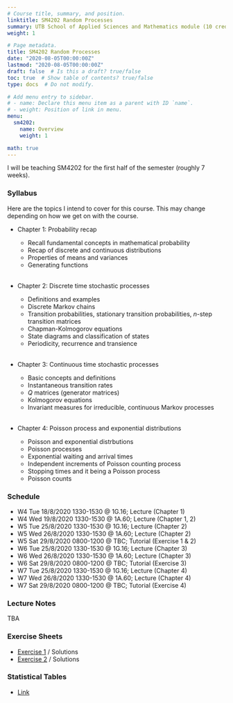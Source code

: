 ```yaml
---
# Course title, summary, and position.
linktitle: SM4202 Random Processes
summary: UTB School of Applied Sciences and Mathematics module (10 credits). This module covers stochastic processes through a wide range of applications that will develop probabilistic intuition.
weight: 1

# Page metadata.
title: SM4202 Random Processes
date: "2020-08-05T00:00:00Z"
lastmod: "2020-08-05T00:00:00Z"
draft: false  # Is this a draft? true/false
toc: true  # Show table of contents? true/false
type: docs  # Do not modify.

# Add menu entry to sidebar.
# - name: Declare this menu item as a parent with ID `name`.
# - weight: Position of link in menu.
menu:
  sm4202:
    name: Overview
    weight: 1

math: true
---
```


I will be teaching SM4202 for the first half of the semester (roughly 7 weeks). 

### Syllabus

Here are the topics I intend to cover for this course. This may change depending on how we get on with the course.

- Chapter 1: Probability recap

  - Recall fundamental concepts in mathematical probability
  - Recap of discrete and continuous distributions
  - Properties of means and variances
  - Generating functions
  <br></br>

- Chapter 2: Discrete time stochastic processes

  - Definitions and examples
  - Discrete Markov chains
  - Transition probabilities, stationary transition probabilities, $n$-step transition matrices
  - Chapman-Kolmogorov equations
  - State diagrams and classification of states
  - Periodicity, recurrence and transience
  <br></br>

- Chapter 3: Continuous time stochastic processes

  - Basic concepts and definitions
  - Instantaneous transition rates
  - $Q$ matrices (generator matrices)
  - Kolmogorov equations
  - Invariant measures for irreducible, continuous Markov processes
  <br></br>

- Chapter 4: Poisson process and exponential distributions

  - Poisson and exponential distrbutions
  - Poisson processes
  - Exponential waiting and arrival times
  - Independent increments of Poisson counting process
  - Stopping times and it being a Poisson process
  - Poisson counts

### Schedule

<!-- For the full schedule, see this [link](/teaching/sm4331/sm4331-schedule).
 -->
<!-- 
- W3 Tue 11/8/2020 1330-1530 @ 1G.16; Lecture (Chapter 1)
- W3 Wed 12/8/2020 1330-1530 @ 1A.60; Lecture (Chapter 1)
- W4 Tue 18/8/2020 1330-1530 @ 1G.16; Lecture (Chapter 2)
- W4 Wed 19/8/2020 1330-1530 @ 1A.60; Tutorial (Exercise 1)
- W4 Sat 22/8/2020 0800-1200 @ TBC; Lecture (Chapter 2)
- W5 Tue 25/8/2020 1330-1530 @ 1G.16; Lecture (Chapter 2)
- W5 Wed 26/8/2020 1330-1530 @ 1A.60; Lecture (Chapter 2)
- W5 Sat 29/8/2020 0800-1200 @ TBC; Tutorial (Exercise 2)
- W6 Tue 25/8/2020 1330-1530 @ 1G.16; Lecture (Chapter 3)
- W6 Wed 26/8/2020 1330-1530 @ 1A.60; Lecture (Chapter 3)
- W6 Sat 29/8/2020 0800-1200 @ TBC; Tutorial (Exercise 3)
- W7 Tue 25/8/2020 1330-1530 @ 1G.16; Lecture (Chapter 4)
- W7 Wed 26/8/2020 1330-1530 @ 1A.60; Lecture (Chapter 4)
- W7 Sat 29/8/2020 0800-1200 @ TBC; Tutorial (Exercise 4) -->

- W4 Tue 18/8/2020 1330-1530 @ 1G.16; Lecture (Chapter 1)
- W4 Wed 19/8/2020 1330-1530 @ 1A.60; Lecture (Chapter 1, 2)
- W5 Tue 25/8/2020 1330-1530 @ 1G.16; Lecture (Chapter 2)
- W5 Wed 26/8/2020 1330-1530 @ 1A.60; Lecture (Chapter 2)
- W5 Sat 29/8/2020 0800-1200 @ TBC; Tutorial (Exercise 1 & 2)
- W6 Tue 25/8/2020 1330-1530 @ 1G.16; Lecture (Chapter 3)
- W6 Wed 26/8/2020 1330-1530 @ 1A.60; Lecture (Chapter 3)
- W6 Sat 29/8/2020 0800-1200 @ TBC; Tutorial (Exercise 3)
- W7 Tue 25/8/2020 1330-1530 @ 1G.16; Lecture (Chapter 4)
- W7 Wed 26/8/2020 1330-1530 @ 1A.60; Lecture (Chapter 4)
- W7 Sat 29/8/2020 0800-1200 @ TBC; Tutorial (Exercise 4)

### Lecture Notes

TBA

### Exercise Sheets

- [Exercise 1](/teaching/sm4202utb/sm4202-ex1.pdf) / Solutions
- [Exercise 2](/teaching/sm4202utb/sm4202-ex2.pdf) / Solutions


### Statistical Tables

- [Link](https://haziqj.github.io/stat-tables/)




